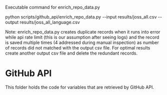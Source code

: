 Executable command for enrich_repo_data.py  

python scripts/github_api/enrich_repo_data.py --input results/joss_all.csv --output results/joss_all_language.csv


Note: 
enrich_repo_data.py creates duplicate records when it runs into error while api rate limit (this is our assumption after seeing logs) and the record is saved multiple times (4 addressed during manual inspection) as number of records did not matched with the output csv file. For optimal results create another output csv file and delete the redundant records. 

# GitHub API
This folder holds the code for variables that are retrieved by GitHub API.
